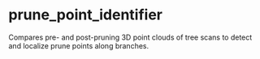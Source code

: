 # prune_point_identifier
Compares pre- and post-pruning 3D point clouds of tree scans to detect and localize prune points along branches.
